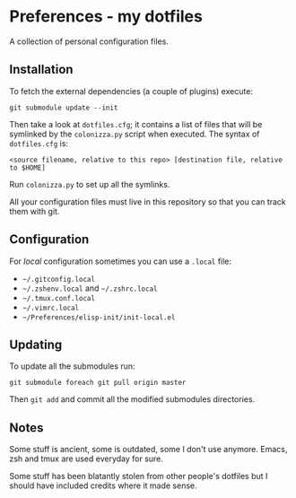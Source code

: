 # Preferences - my dotfiles

A collection of personal configuration files.

## Installation

To fetch the external dependencies (a couple of plugins) execute:

``` shell
git submodule update --init
```

Then take a look at `dotfiles.cfg`; it contains a list of files that will be symlinked by the
`colonizza.py` script when executed. The syntax of `dotfiles.cfg` is:

```
<source filename, relative to this repo> [destination file, relative to $HOME]
```

Run `colonizza.py` to set up all the symlinks.

All your configuration files must live in this repository so that you can track them with git.

## Configuration

For *local* configuration sometimes you can use a `.local` file:

- `~/.gitconfig.local`
- `~/.zshenv.local` and `~/.zshrc.local`
- `~/.tmux.conf.local`
- `~/.vimrc.local`
- `~/Preferences/elisp-init/init-local.el`

## Updating

To update all the submodules run:

    git submodule foreach git pull origin master

Then `git add` and commit all the modified submodules directories.

## Notes

Some stuff is ancient, some is outdated, some I don't use anymore. Emacs, zsh and tmux are
used everyday for sure.

Some stuff has been blatantly stolen from other people's dotfiles but I should have included
credits where it made sense.
